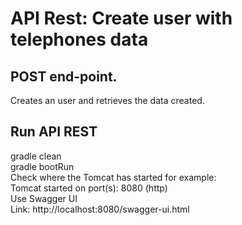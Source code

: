 # API Rest: Create user with telephones data   
## POST end-point.    
Creates an user and retrieves the data created.   
## Run API REST   
gradle clean   
gradle bootRun  
Check where the Tomcat has started for example:   
 Tomcat started on port(s): 8080 (http)   
 Use Swagger UI   
 Link: http://localhost:8080/swagger-ui.html 